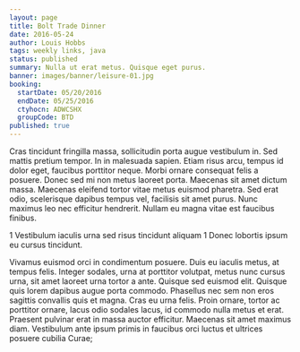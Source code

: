 ```yaml
---
layout: page
title: Bolt Trade Dinner
date: 2016-05-24
author: Louis Hobbs
tags: weekly links, java
status: published
summary: Nulla ut erat metus. Quisque eget purus.
banner: images/banner/leisure-01.jpg
booking:
  startDate: 05/20/2016
  endDate: 05/25/2016
  ctyhocn: ADWCSHX
  groupCode: BTD
published: true
---
```

Cras tincidunt fringilla massa, sollicitudin porta augue vestibulum in. Sed mattis pretium tempor. In in malesuada sapien. Etiam risus arcu, tempus id dolor eget, faucibus porttitor neque. Morbi ornare consequat felis a posuere. Donec sed mi non metus laoreet porta. Maecenas sit amet dictum massa. Maecenas eleifend tortor vitae metus euismod pharetra. Sed erat odio, scelerisque dapibus tempus vel, facilisis sit amet purus. Nunc maximus leo nec efficitur hendrerit. Nullam eu magna vitae est faucibus finibus.

1 Vestibulum iaculis urna sed risus tincidunt aliquam
1 Donec lobortis ipsum eu cursus tincidunt.

Vivamus euismod orci in condimentum posuere. Duis eu iaculis metus, at tempus felis. Integer sodales, urna at porttitor volutpat, metus nunc cursus urna, sit amet laoreet urna tortor a ante. Quisque sed euismod elit. Quisque quis lorem dapibus augue porta commodo. Phasellus nec sem non eros sagittis convallis quis et magna. Cras eu urna felis. Proin ornare, tortor ac porttitor ornare, lacus odio sodales lacus, id commodo nulla metus et erat. Praesent pulvinar erat in massa auctor efficitur. Maecenas sit amet maximus diam. Vestibulum ante ipsum primis in faucibus orci luctus et ultrices posuere cubilia Curae;
